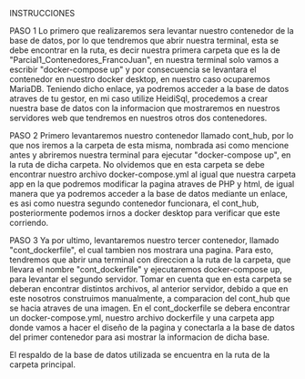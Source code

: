 INSTRUCCIONES

PASO 1
Lo primero que realizaremos sera levantar nuestro contenedor de la base de datos, por lo que
tendremos que abrir nuestra terminal, esta se debe encontrar en la ruta, es decir nuestra primera
carpeta que es la de "Parcial1_Contenedores_FrancoJuan", en nuestra terminal solo vamos a escribir
"docker-compose up" y por consecuencia se levantara el contenedor en nuestro docker desktop, en nuestro
caso ocuparemos MariaDB. Teniendo dicho enlace, ya podremos acceder a la base de datos atraves de tu gestor,
en mi caso utilize HeidiSql, procedemos a crear nuestra base de datos con la informacion que mostraremos en
nuestros servidores web que tendremos en nuestros otros dos contenedores.

PASO 2
Primero levantaremos nuestro contenedor llamado cont_hub, por lo que nos iremos a la carpeta de esta misma, nombrada
asi como mencione antes y abriremos nuestra terminal para ejecutar "docker-compose up", en la ruta de dicha carpeta.
No olvidemos que en esta carpeta se debe encontrar nuestro archivo docker-compose.yml al igual que nuestra carpeta app
en la que podremos modificar la pagina atraves de PHP y html, de igual manera que ya podremos acceder a la base de datos
mediante un enlace, es asi como nuestra segundo contenedor funcionara, el cont_hub, posteriormente podemos irnos a docker
desktop para verificar que este corriendo.

PASO 3
Ya por ultimo, levantaremos nuestro tercer contenedor, llamado "cont_dockerfile", el cual tambien nos mostrara una pagina.
Para esto, tendremos que abrir una terminal con direccion a la ruta de la carpeta, que llevara el nombre "cont_dockerfile"
y ejecutaremos docker-compose up, para levantar el segundo servidor.
Tomar en cuenta que en esta carpeta se deberan encontrar distintos archivos, al anterior servidor, debido a que en este nosotros
construimos manualmente, a comparacion del cont_hub que se hacia atraves de una imagen.
En el cont_dockerfile se debera encontrar un docker-compose.yml, nuestro archivo dockerfile y una carpeta app donde vamos a hacer
el diseño de la pagina y conectarla a la base de datos del primer contenedor para asi mostrar la informacion de dicha base.


El respaldo de la base de datos utilizada se encuentra en la ruta de la carpeta principal.